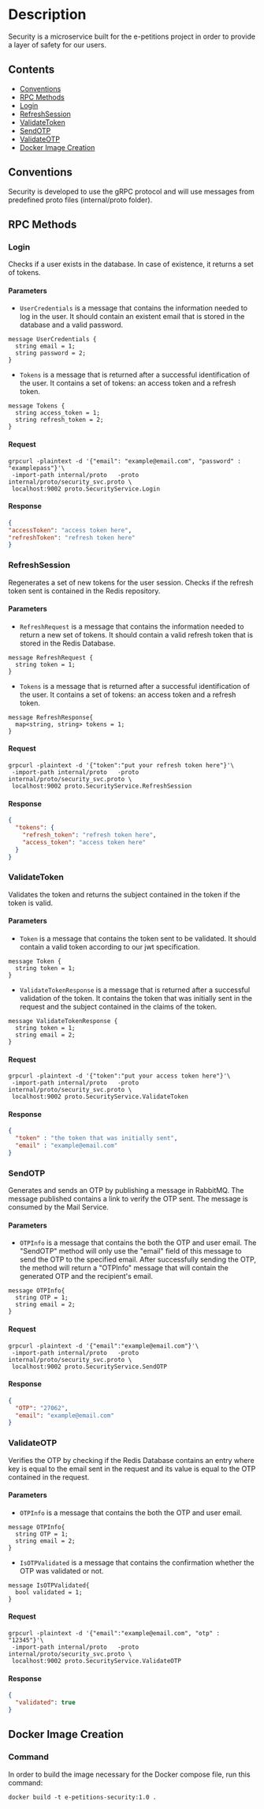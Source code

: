 # Description
Security is a microservice built for the e-petitions project in order to provide a layer of safety for our users.

## Contents
- [Conventions](#conventions)
- [RPC Methods](#rpc-methods)
- [Login](#login)
- [RefreshSession](#refreshsession)
- [ValidateToken](#validatetoken)
- [SendOTP](#sendotp)
- [ValidateOTP](#validateotp)
- [Docker Image Creation](#docker-image-creation)

## Conventions
Security is developed to use the gRPC protocol and will use messages from predefined proto files (internal/proto folder).

## RPC Methods
### Login
Checks if a user exists in the database. In case of existence, it returns a set of tokens.
#### Parameters
- `UserCredentials` is a message that contains the information needed to log in the user. It should contain an existent email that is stored in the database and a valid password.
```grpc
message UserCredentials {
  string email = 1;
  string password = 2;
}
```
- `Tokens` is a message that is returned after a successful identification of the user. It contains a set of tokens: an access token and a refresh token.
```grpc
message Tokens {
  string access_token = 1;
  string refresh_token = 2;
}
```
#### Request
```shell
grpcurl -plaintext -d '{"email": "example@email.com", "password" : "examplepass"}'\
 -import-path internal/proto   -proto internal/proto/security_svc.proto \
 localhost:9002 proto.SecurityService.Login
```
#### Response
```json
{
"accessToken": "access token here",
"refreshToken": "refresh token here"
}
```

### RefreshSession
Regenerates a set of new tokens for the user session. Checks if the refresh token sent is contained in the Redis repository.
#### Parameters
- `RefreshRequest` is a message that contains the information needed to return a new set of tokens. It should contain a valid refresh token that is stored in the Redis Database.
```grpc
message RefreshRequest {
  string token = 1;
}
```
- `Tokens` is a message that is returned after a successful identification of the user. It contains a set of tokens: an access token and a refresh token.
```grpc
message RefreshResponse{
  map<string, string> tokens = 1;
}
```
#### Request
```shell
grpcurl -plaintext -d '{"token":"put your refresh token here"}'\
 -import-path internal/proto   -proto internal/proto/security_svc.proto \
 localhost:9002 proto.SecurityService.RefreshSession
```
#### Response
```json
{
  "tokens": {
    "refresh_token": "refresh token here",
    "access_token": "access token here"
  }
}
```

### ValidateToken
Validates the token and returns the subject contained in the token if the token is valid.
#### Parameters
- `Token` is a message that contains the token sent to be validated. It should contain a valid token according to our jwt specification.
```grpc
message Token {
  string token = 1;
}
```
- `ValidateTokenResponse` is a message that is returned after a successful validation of the token. It contains the token that was initially sent in the request and the subject contained in the claims of the token.
```grpc
message ValidateTokenResponse {
  string token = 1;
  string email = 2;
}
```
#### Request
```shell
grpcurl -plaintext -d '{"token":"put your access token here"}'\
 -import-path internal/proto   -proto internal/proto/security_svc.proto \
 localhost:9002 proto.SecurityService.ValidateToken
```
#### Response
```json
{
  "token" : "the token that was initially sent",
  "email" : "example@email.com"
}
```

### SendOTP
Generates and sends an OTP by publishing a message in RabbitMQ. The message published contains a link to verify the OTP sent. The message is consumed by the Mail Service.
#### Parameters
- `OTPInfo` is a message that contains the both the OTP and user email. The "SendOTP" method will only use the "email" field of this message to send the OTP to the specified email. After successfully sending the OTP, the method will return a "OTPInfo" message that will contain the generated OTP and the recipient's email.
```grpc
message OTPInfo{
  string OTP = 1;
  string email = 2;
}
```
#### Request
```shell
grpcurl -plaintext -d '{"email":"example@email.com"}'\
 -import-path internal/proto   -proto internal/proto/security_svc.proto \
 localhost:9002 proto.SecurityService.SendOTP
```
#### Response
```json
{
  "OTP": "27062",
  "email": "example@email.com"
}
```

### ValidateOTP
Verifies the OTP by checking if the Redis Database contains an entry where key is equal to the email sent in the request and its value is equal to the OTP contained in the request.
#### Parameters
- `OTPInfo` is a message that contains the both the OTP and user email.
```grpc
message OTPInfo{
  string OTP = 1;
  string email = 2;
}
```
- `IsOTPValidated` is a message that contains the confirmation whether the OTP was validated or not.
```grpc
message IsOTPValidated{
  bool validated = 1;
}
```
#### Request
```shell
grpcurl -plaintext -d '{"email":"example@email.com", "otp" : "12345"}'\
 -import-path internal/proto   -proto internal/proto/security_svc.proto \
 localhost:9002 proto.SecurityService.ValidateOTP
```
#### Response
```json
{
  "validated": true
}
```

## Docker Image Creation
### Command
In order to build the image necessary for the Docker compose file, run this command:
```shell
docker build -t e-petitions-security:1.0 .
```
